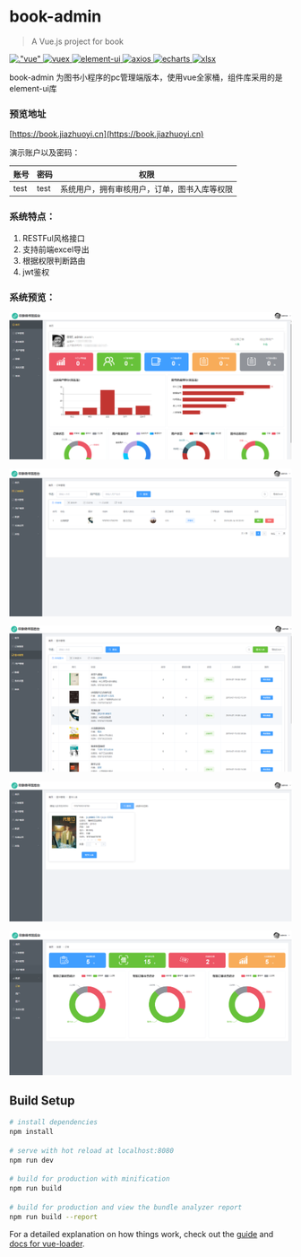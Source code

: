 <!--
 * @Description: In User Settings Edit
 * @Author: your name
 * @Date: 2019-07-10 23:48:38
 * @LastEditTime: 2019-08-26 18:24:37
 * @LastEditors: Please set LastEditors
 -->
# book-admin

> A Vue.js project for book

<p>
  <a href="https://github.com/vuejs/vue">
    <img src="https://img.shields.io/badge/vue-2.6.10-brightgreen.svg" alt=."vue">
  </a>
  <a href="https://github.com/vuejs/vuex">
    <img src="https://img.shields.io/badge/vuex-3.1.0-brightgreen.svg" alt="vuex">
  </a>
  <a href="https://github.com/ElemeFE/element">
    <img src="https://img.shields.io/badge/element--ui-2.10.1-brightgreen.svg" alt="element-ui">
  </a>
  <a href="https://github.com/axios/axios">
    <img src="https://img.shields.io/badge/axios-0.19.0-brightgreen.svg" alt="axios">
  </a>
  <a href="https://github.com/apache/incubator-echarts">
    <img src="https://img.shields.io/badge/echarts-4.2.1-brightgreen.svg" alt="echarts">
  </a>
  <a href="https://github.com/SheetJS/js-xlsx">
    <img src="https://img.shields.io/badge/xlsx-0.14.4-brightgreen.svg" alt="xlsx">
  </a>
</p>

book-admin 为图书小程序的pc管理端版本，使用vue全家桶，组件库采用的是element-ui库

### 预览地址

[https://book.jiazhuoyi.cn](https://book.jiazhuoyi.cn)


演示账户以及密码：

| 账号  | 密码  | 权限 |
| ----- | ----- | ----- |
| test | test | 系统用户，拥有审核用户，订单，图书入库等权限 |

### 系统特点：

1. RESTFul风格接口
2. 支持前端excel导出
3. 根据权限判断路由
4. jwt鉴权 

### 系统预览：

![首页](images/dashboard.png)

![订单列表](images/order.png)

![图书列表](images/book.png)

![图书入库](images/book-add.png)

![数据分析](images/analyzer.png)

## Build Setup

``` bash
# install dependencies
npm install

# serve with hot reload at localhost:8080
npm run dev

# build for production with minification
npm run build

# build for production and view the bundle analyzer report
npm run build --report
```

For a detailed explanation on how things work, check out the [guide](http://vuejs-templates.github.io/webpack/) and [docs for vue-loader](http://vuejs.github.io/vue-loader).
